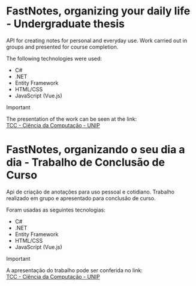 # FastNotes, organizing your daily life - Undergraduate thesis

API for creating notes for personal and everyday use. Work carried out in groups and presented for course completion.

The following technologies were used:
- C# 
- .NET
- Entity Framework
- HTML/CSS
- JavaScript (Vue.js)

> [!IMPORTANT]
> The presentation of the work can be seen at the link: <br/>
> [TCC - Ciência da Computação - UNIP](https://youtu.be/EFrN03jVwHg?si=6l_POmLcTI9F0QMh)


# FastNotes, organizando o seu dia a dia - Trabalho de Conclusão de Curso

Api de criação de anotações para uso pessoal e cotidiano. Trabalho realizado em grupo e apresentado para conclusão de curso.

Foram usadas as seguintes tecnologias:
- C# 
- .NET
- Entity Framework
- HTML/CSS
- JavaScript (Vue.js)

> [!IMPORTANT]
> A apresentação do trabalho pode ser conferida no link: <br/>
> [TCC - Ciência da Computação - UNIP](https://youtu.be/EFrN03jVwHg?si=6l_POmLcTI9F0QMh)

  
